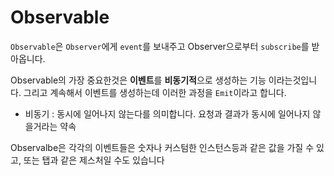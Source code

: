 # Observable

`Observable`은 `Observer`에게 `event`를 보내주고 Observer으로부터 `subscribe`를 받아옵니다.

Observable의 가장 중요한것은 **이벤트**를 **비동기적**으로 생성하는 기능 이라는것입니다. 그리고 계속해서 이벤트를 생성하는데 이러한 과정을 `Emit`이라고 합니다.

* 비동기 : 동시에 일어나지 않는다를 의미합니다. 요청과 결과가 동시에 일어나지 않을거라는 약속

Observalbe은 각각의 이벤트들은 숫자나 커스텀한 인스턴스등과 같은 값을 가질 수 있고, 또는 탭과 같은 제스처일 수도 있습니다

